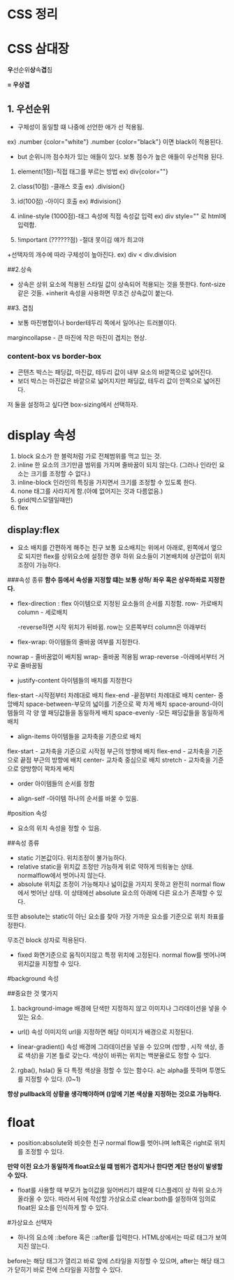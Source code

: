 CSS 정리
========

# CSS 삼대장

**우**선순위**상**속**겹**침

**= 우상겹**


## 1. 우선순위
- 구체성이 동일할 떄 나중에 선언한 애가 선 적용됨.

ex) .number {color="white"}
    .number {color="black"}
    이면 black이 적용된다.

- but 순위니까 점수차가 있는 애들이 있다. 보통 점수가 높은 애들이 우선적용 된다.

1. element(1점)-직접 태그를 부르는 방법
ex) div{color=""}
 
2. class(10점) -클래스 호출
ex) .division{}

3. id(100점) -아이디 호출
ex) #division{}

4. inline-style (1000점)-태그 속성에 직접 속성값 입력
ex) div style="" 로 html에 입력함.

5. !important (??????점)
-절대 못이김 얘가 최고야

+선택자의 개수에 따라 구체성이 높아진다.
ex) div < div.division


##2.상속
- 상속은 상위 요소에 적용된 스타일 값이 상속되어 적용되는 것을 뜻한다. font-size같은 것들.
+inherit 속성을 사용하면 무조건 상속값이 붙는다.

##3. 겹침
- 보통 마진병합이나 border테두리 쪽에서 일어나는 트러블이다.
 
 margincollapse - 큰 마진에 작은 마진이 겹치는 현상.

### content-box vs border-box
- 콘텐츠 박스는 패딩값, 마진값, 테두리 값이 내부 요소의 바깥쪽으로 넓어진다.
- 보더 박스는 마진값은 바깥으로 넓어지지만 패딩값, 테두리 값이 안쪽으로 넓어진다.

저 둘을 설정하고 싶다면 box-sizing에서 선택하자.

# display 속성

1. block
요소가 한 블럭처럼 가로 전체범위를 먹고 있는 것.
2. inline
한 요소의 크기만큼 범위를 가지며 줄바꿈이 되지 않는다.
(그러나 인라인 요소는 크기를 조정할 수 없다.)
3. inline-block
인라인의 특징을 가지면서 크기를 조정할 수 있도록 한다.
4. none
태그를 사라지게 함.(아예 없어지는 것과 다름없음.)
5. grid(박스모델일때만)
6. flex

## display:flex
- 요소 배치를 간편하게 해주는 친구
보통 요소배치는 위에서 아래로, 왼쪽에서 옆으로 되지만 flex를 상위요소에 설정한 경우 하위 요소들이 기본배치에 상관없이 위치 조정이 가능하다.

###속성 종류
**함수 등에서 속성을 지정할 떄는 보통 상하/ 좌우 혹은 상우하좌로 지정한다.**

- flex-direction : flex 아이템으로 지정된 요소들의 순서를 지정함.
row- 가로배치
column - 세로배치

  -reverse하면 시작 위치가 뒤바뀜. row는 오른쪽부터 column은 아래부터

- flex-wrap: 아이템들의 줄바꿈 여부를 지정한다.

nowrap - 줄바꿈없이 배치됨
wrap- 줄바꿈 적용됨
wrap-reverse -아래에서부터 거꾸로 줄바꿈됨

- justify-content 아이템들의 배치를 지정한다

flex-start -시작점부터 차례대로 배치
flex-end -끝점부터 차례대로 배치
center- 중앙배치
space-between-부모의 넓이를 기준으로 꽉 차게 배치
space-around-아이템들의 각 양 옆 패딩값들을 동일하게 배치
space-evenly -모든 패딩값들을 동일하게 배치

- align-items 아이템들을 교차축을 기준으로 배치

flex-start - 교차축을 기준으로 시작점 부근의 방향에 배치
flex-end - 교차축을 기준으로 끝점 부근의 방향에 배치
center- 교차축 중심으로 배치
stretch - 교차축을 기준으로 양방향이 꽉차게 배치

- order 아이템들의 순서를 정함

- align-self -아이템 하나의 순서를 바꿀 수 있음.

#position 속성
- 요소의 위치 속성을 정할 수 있음.

##속성 종류

- static
기본값이다. 위치조정이 불가능하다.
- relative
static을 위치값 조정만 가능하게 위로 약하게 띄워놓는 상태. normalflow에서 벗어나지 않는다.
- absolute
위치값 조정이 가능해지나 넓이값을 가지지 못하고 완전히 normal flow에서 벗어난 상태. 이 상태에선 absolute 요소의 아래에 다른 요소가 존재할 수 있다. 

또한 absolute는 static이 아닌 요소를 찾아 가장 가까운 요소를 기준으로 위치 좌표를 정한다.

무조건 block 상자로 적용된다.
- fixed
화면기준으로 움직이지않고 특정 위치에 고정된다. normal flow를 벗어나며 위치값을 지정할 수 있다.


#background 속성

##중요한 것 몇가지

1. background-image
배경에 단색만 지정하지 않고 이미지나 그라데이션을 넣을 수 있는 요소.

- url() 속성
이미지의 url을 지정하면 해당 이미지가 배경으로 지정된다.

- linear-gradient() 속성
배경에 그라데이션을 넣을 수 있으며 (방향 , 시작 색상, 종료 색상)을 기본 틀로 갖는다. 색상이 바뀌는 위치는 백분율로도 정할 수 있다.

2. rgba(), hsla()
둘 다 특정 색상을 정할 수 있는 함수다. a는 alpha를 뜻하며 투명도를 지정할 수 있다. (0~1)

**항상 pullback의 상황을 생각해야하며 ()앞에 기본 색상을 지정하는 것으로 가능하다.**

# float

- position:absolute와 비슷한 친구
normal flow를 벗어나며 left혹은 right로 위치를 조정할 수 있다.

**만약 이전 요소가 동일하게 float요소일 떄 범위가 겹치거나 한다면 계단 현상이 발생할 수 있다.**

- float를 사용할 때 부모가 높이값을 잃어버리기 떄문에 디스플레이 상 하위 요소가 올라올 수 있다.
따라서 뒤에 작성할 가상요소로 clear:both를 설정하여 임의로 float된 요소를 인식하게 할 수 있다.

#가상요소 선택자

- 하나의 요소에 ::before 혹은 ::after를 입력한다.
HTML상에서는 따로 태그가 보여지진 않는다.

before는 해당 태그가 열리고 바로 앞에 스타일을 지정할 수 있으며, after는 해당 태그가 닫히기 바로 전에 스타일을 지정할 수 있다.

